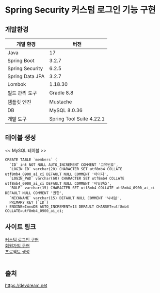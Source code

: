<h1>Spring Security 커스텀 로그인 기능 구현</h1>

<h2>개발환경</h2>
<table class="table" style="width:400px">
    <thead>
        <tr>
            <th>개발 환경</th>
            <th>버전</th>
        </tr>
    </thead>
    <tbody class="table-border-bottom-0">
        <tr>
            <td>Java</td>
            <td>17</td>
        </tr>
        <tr>
            <td>Spring Boot</td>
            <td>3.2.7</td>
        </tr>
        <tr>
            <td>Spring Security</td>
            <td>6.2.5</td>
        </tr>
        <tr>
            <td>Spring Data JPA</td>
            <td>3.2.7</td>
        </tr>
        <tr>
            <td>Lombok</td>
            <td>1.18.30</td>
        </tr>
        <tr>
            <td>빌드 관리 도구</td>
            <td>Gradle 8.8</td>
        </tr>
        <tr>
            <td>템플릿 엔진</td>
            <td>Mustache</td>
        </tr>
        <tr>
            <td>DB</td>
            <td>MySQL 8.0.36</td>
        </tr>
        <tr>
            <td>개발 도구</td>
            <td>Spring Tool Suite 4.22.1</td>
        </tr>
    </tbody>
</table>
<h2>테이블 생성</h2>
<< MySQL 테이블 >>
<pre><code>CREATE TABLE `members` (
  `ID` int NOT NULL AUTO_INCREMENT COMMENT '고유번호',
  `LOGIN_ID` varchar(20) CHARACTER SET utf8mb4 COLLATE utf8mb4_0900_ai_ci DEFAULT NULL COMMENT '아이디',
  `LOGIN_PWD` varchar(60) CHARACTER SET utf8mb4 COLLATE utf8mb4_0900_ai_ci DEFAULT NULL COMMENT '비밀번호',
  `ROLE` varchar(15) CHARACTER SET utf8mb4 COLLATE utf8mb4_0900_ai_ci DEFAULT NULL COMMENT '권한',
  `NICKNAME` varchar(15) DEFAULT NULL COMMENT '닉네임',
  PRIMARY KEY (`ID`)
) ENGINE=InnoDB AUTO_INCREMENT=13 DEFAULT CHARSET=utf8mb4 COLLATE=utf8mb4_0900_ai_ci;
</code></pre>
<h2>사이트 링크</h2>
<a href="https://devdream.net/board/6" target="_blank">커스텀 로그인 구현</a><br>
<a href="https://devdream.net/board/5" target="_blank">회원가입 구현</a><br>
<a href="https://devdream.net/board/4" target="_blank">프로젝트 생성</a><br>
<br>
<h2>출처</h2>
<a href="https://devdream.net" target="_blank">https://devdream.net</a>
